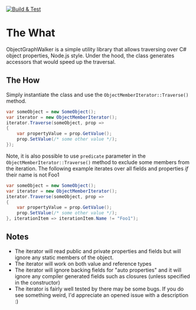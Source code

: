 [![Build & Test](https://github.com/myarichuk/ObjectTreeWalker/actions/workflows/on-pull-request.yml/badge.svg)](https://github.com/myarichuk/ObjectTreeWalker/actions/workflows/on-pull-request.yml)

# The What
ObjectGraphWalker is a simple utility library that allows traversing over C# object properties, Node.js style. Under the hood, the class generates accessors that would speed up the traversal.

## The How
Simply instantiate the class and use the ``ObjectMemberIterator::Traverse()`` method.
```cs
var someObject = new SomeObject();
var iterator = new ObjectMemberIterator();
iterator.Traverse(someObject, prop =>
{
    var propertyValue = prop.GetValue();
    prop.SetValue(/* some other value */);
});

```

Note, it is also possible to use ``predicate`` parameter in the ``ObjectMemberIterator::Traverse()`` method to exclude some members from the iteration. The following example iterates over all fields and properties *if* their name is not Foo1
```cs
var someObject = new SomeObject();
var iterator = new ObjectMemberIterator();
iterator.Traverse(someObject, prop =>
{
    var propertyValue = prop.GetValue();
    prop.SetValue(/* some other value */);
}, iterationItem => iterationItem.Name != "Foo1");

```

## Notes
* The iterator will read public and private properties and fields but will ignore any static members of the object.
* The iterator will work on both value and reference types
* The iterator will ignore backing fields for "auto properties" and it will ignore any compiler generated fields such as closures (unless specified in the constructor)
* The iterator is fairly well tested by there may be some bugs. If you do see something weird, I'd appreciate an opened issue with a description :)
